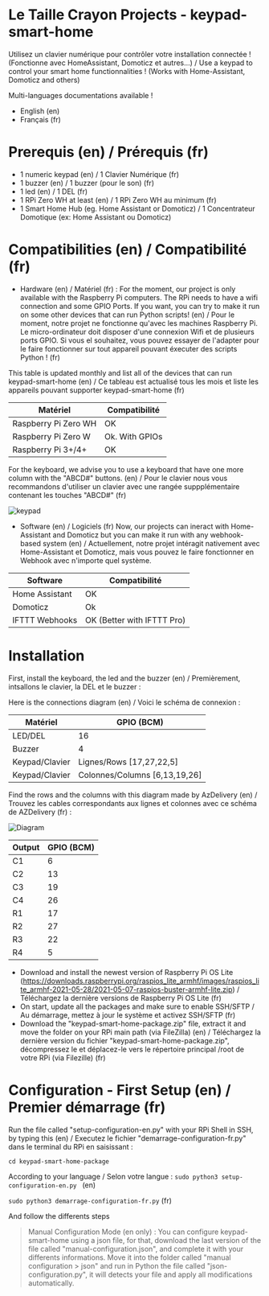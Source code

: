 # Le Taille Crayon Projects - keypad-smart-home
Utilisez un clavier numérique pour contrôler votre installation connectée ! (Fonctionne avec HomeAssistant, Domoticz et autres...) / Use a keypad to control your smart home functionnalities ! (Works with Home-Assistant, Domoticz and others)

Multi-languages documentations available !
- English (en)
- Français (fr)

# Prerequis (en) / Prérequis (fr)

- 1 numeric keypad (en) / 1 Clavier Numérique (fr)
- 1 buzzer (en) / 1 buzzer (pour le son) (fr)
- 1 led (en) / 1 DEL (fr)
- 1 RPi Zero WH at least (en) / 1 RPi Zero WH au minimum (fr)
- 1 Smart Home Hub (eg. Home Assistant or Domoticz) / 1 Concentrateur Domotique (ex: Home Assistant ou Domoticz)

# Compatibilities (en) / Compatibilité (fr)

- Hardware (en) / Matériel (fr) :
 For the moment, our project is only available with the Raspberry Pi computers. The RPi needs to have a wifi connection and some GPIO Ports. If you want, you can try to make it run on some other devices that can run Python scripts! (en) / Pour le moment, notre projet ne fonctionne qu'avec les machines Raspberry Pi. Le micro-ordinateur doit disposer d'une connexion Wifi et de plusieurs ports GPIO. Si vous el souhaitez, vous pouvez essayer de l'adapter pour le faire fonctionner sur tout appareil pouvant éxecuter des scripts Python !   (fr)

This table is updated monthly and list all of the devices that can run keypad-smart-home (en) / Ce tableau est actualisé tous les mois et liste les appareils pouvant supporter keypad-smart-home (fr)

 | Matériel  | Compatibilité |
 | ------------- | ------------- |
 | Raspberry Pi Zero WH  | OK  |
 | Raspberry Pi Zero W  | Ok. With GPIOs  |
 | Raspberry Pi 3+/4+ | OK |

For the keyboard, we advise you to use a keyboard that have one more column with the "ABCD#" buttons. (en) / Pour le clavier nous vous recommandons d'utiliser un clavier avec une rangée suppplémentaire contenant les touches "ABCD#" (fr)

![keypad](https://protosupplies.com/wp-content/uploads/2017/11/Membrane-Keypad-4-x-4.jpg)

- Software (en) / Logiciels (fr)
 Now, our projects can ineract with Home-Assistant and Domoticz but you can make it run with any webhook-based system (en) / Actuellement, notre projet intéragit nativement avec Home-Assistant et Domoticz, mais vous pouvez le faire fonctionner en Webhook avec n'importe quel système.

 | Software  | Compatibilité |
 | ------------- | ------------- |
 | Home Assistant  | OK  |
 | Domoticz  | Ok |
 | IFTTT Webhooks | OK (Better with IFTTT Pro) |
 
 # Installation
 
 First, install the keyboard, the led and the buzzer (en) / Premièrement, intsallons le clavier, la DEL et le buzzer :
 
 Here is the connections diagram (en) / Voici le schéma de connexion :
 
  | Matériel | GPIO (BCM) |
 | ------------- | ------------- |
 | LED/DEL  | 16  |
 | Buzzer  | 4 |
 | Keypad/Clavier | Lignes/Rows [17,27,22,5] |
 | Keypad/Clavier | Colonnes/Columns [6,13,19,26] |
 
 Find the rows and the columns with this diagram made by AzDelivery (en) / Trouvez les cables correspondants aux lignes et colonnes avec ce schéma de AZDelivery (fr) :
 
 ![Diagram](https://images-na.ssl-images-amazon.com/images/I/61ih6z9E3NL._SL1500_.jpg)
 
 | Output | GPIO (BCM) |
 | ------------- | ------------- |
 | C1  | 6  |
 | C2  | 13 |
 | C3 | 19 |
 | C4 | 26 |
 | R1 | 17 |
 | R2 | 27 |
 | R3 | 22 |
 | R4 | 5 |
 
 - Download and install the newest version of Raspberry Pi OS Lite (https://downloads.raspberrypi.org/raspios_lite_armhf/images/raspios_lite_armhf-2021-05-28/2021-05-07-raspios-buster-armhf-lite.zip) / Téléchargez la dernière versions de Raspberry Pi OS Lite (fr)
 - On start, update all the packages and make sure to enable SSH/SFTP / Au démarrage, mettez à jour le système et activez SSH/SFTP (fr)
 - Download the "keypad-smart-home-package.zip" file, extract it and move the folder on your RPi main path (via FileZilla) (en) / Téléchargez la dernière version du fichier "keypad-smart-home-package.zip", décompressez le et déplacez-le vers le répertoire principal /root de votre RPi (via Filezille) (fr)


# Configuration - First Setup (en) / Premier démarrage (fr)
Run the file called "setup-configuration-en.py" with your RPi Shell in SSH, by typing this (en) / Executez le fichier "demarrage-configuration-fr.py" dans le terminal du RPi en saisissant :

 `cd keypad-smart-home-package` 
 
 According to your language / Selon votre langue : 
`sudo python3 setup-configuration-en.py ` (en)

`sudo python3 demarrage-configuration-fr.py` (fr)

And follow the differents steps

> Manual Configuration Mode (en only) : You can configure keypad-smart-home using a json file, for that, download the last version of the file called "manual-configuration.json", and complete it with your differents informations. Move it into the folder called "manual configuration > json" and run in Python the file called "json-configuration.py", it will detects your file and apply all modifications automatically.
